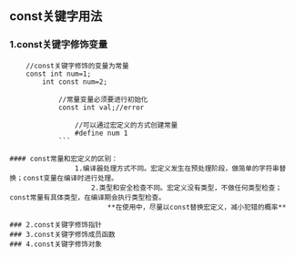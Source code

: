 ## const关键字用法
### 1.const关键字修饰变量

```
    //const关键字修饰的变量为常量
    const int num=1;
        int const num=2;

            //常量变量必须要进行初始化
            const int val;//error

                //可以通过宏定义的方式创建常量
                #define num 1
            ```

#### const常量和宏定义的区别：
                1.编译器处理方式不同。宏定义发生在预处理阶段，做简单的字符串替换；const变量在编译时进行处理。
                    2.类型和安全检查不同。宏定义没有类型，不做任何类型检查；const常量有具体类型，在编译期会执行类型检查。
                        **在使用中，尽量以const替换宏定义，减小犯错的概率**

### 2.const关键字修饰指针
### 3.const关键字修饰成员函数
### 4.const关键字修饰对象
